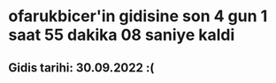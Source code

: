 # ofarukbicer'in gidisine son 4 gun 1 saat 55 dakika 08 saniye kaldi

## Gidis tarihi: 30.09.2022 :(